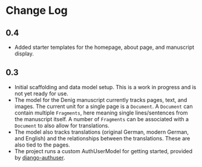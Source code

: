 # Change Log

## 0.4

- Added starter templates for the homepage, about page, and manuscript display.

## 0.3

- Initial scaffolding and data model setup. This is a work in progress
  and is not yet ready for use.
- The model for the Denig manuscript currently tracks pages, text, and
  images. The current unit for a single page is a
  `Document`. A `Document` can contain
  multiple `Fragments`, here meaning single
  lines/sentences from the manuscript itself. A number of
  `Fragments` can be associated with a
  `Document` to also allow for translations.
- The model also tracks translations (original German, modern German,
  and English) and the relationships between the translations. These
  are also tied to the pages.
- The project runs a custom AuthUserModel for getting started,
  provided by [django-authuser](github.com/sesh/django-authuser).
